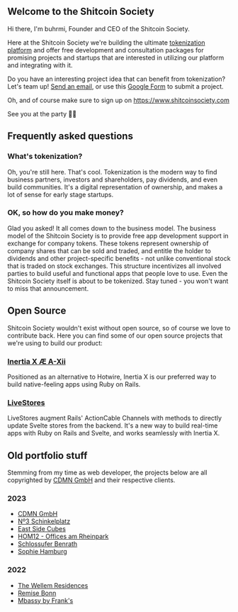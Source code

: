 ## Welcome to the Shitcoin Society

Hi there, I'm buhrmi, Founder and CEO of the Shitcoin Society.

Here at the Shitcoin Society we're building the ultimate [tokenization platform](https://www.shitcoinsociety.com) and offer free development and consultation packages for promising projects and startups that are interested in utilizing our platform and integrating with it.

Do you have an interesting project idea that can benefit from tokenization? Let's team up! [Send an email](mailto:buhrmi@shitcoinsociety.com), or use this [Google Form](https://docs.google.com/forms/d/e/1FAIpQLSdC9xZcfO4XTVPy7dY9nlHoYc6o1AtdZ6qYYeggH1xvaGr1Cw/viewform?usp=sf_link) to submit a project.

Oh, and of course make sure to sign up on https://www.shitcoinsociety.com

See you at the party 🚀🥳

## Frequently asked questions

### What's tokenization?

Oh, you're still here. That's cool. Tokenization is the modern way to find business partners, investors and shareholders, pay dividends, and even build communities. It's a digital representation of ownership, and makes a lot of sense for early stage startups.

### OK, so how do you make money?

Glad you asked! It all comes down to the business model. The business model of the Shitcoin Society is to provide free app development support in exchange for company tokens. These tokens represent ownership of company shares that can be sold and traded, and entitle the holder to dividends and other project-specific benefits - not unlike conventional stock that is traded on stock exchanges. This structure incentivizes all involved parties to build useful and functional apps that people love to use. Even the Shitcoin Society itself is about to be tokenized. Stay tuned - you won't want to miss that announcement.

## Open Source

Shitcoin Society wouldn't exist without open source, so of course we love to contribute back. Here you can find some of our open source projects that we're using to build our product:

### [Inertia X Æ A-Xii](https://github.com/buhrmi/inertiax)

Positioned as an alternative to Hotwire, Inertia X is our preferred way to build native-feeling apps using Ruby on Rails.

### [LiveStores](https://github.com/buhrmi/livestores)

LiveStores augment Rails' ActionCable Channels with methods to directly update Svelte stores from the backend. It's a new way to build real-time apps with Ruby on Rails and Svelte, and works seamlessly with Inertia X.

## Old portfolio stuff

Stemming from my time as web developer, the projects below are all copyrighted by [CDMN GmbH](https://cdmn.de) and their respective clients.

### 2023

- [CDMN GmbH](https://cdmn.de)
- [Nº3 Schinkelplatz](https://no3-schinkelplatz.cdmn.de/en)
- [East Side Cubes](https://www.east-side-cubes.de)
- [HOM12 - Offices am Rheinpark](https://www.hom12.de)
- [Schlossufer Benrath](https://www.schlossufer-benrath.de)
- [Sophie Hamburg](https://sophie.hamburg)

### 2022

- [The Wellem Residences](https://www.thewellemresidences.com)
- [Remise Bonn](https://www.remise-bonn.de)
- [Mbassy by Frank's](https://www.mbassybyfranks.com)

